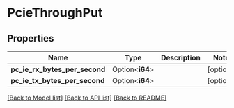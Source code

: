 # PcieThroughPut

## Properties

Name | Type | Description | Notes
------------ | ------------- | ------------- | -------------
**pc_ie_rx_bytes_per_second** | Option<**i64**> |  | [optional]
**pc_ie_tx_bytes_per_second** | Option<**i64**> |  | [optional]

[[Back to Model list]](../README.md#documentation-for-models) [[Back to API list]](../README.md#documentation-for-api-endpoints) [[Back to README]](../README.md)


